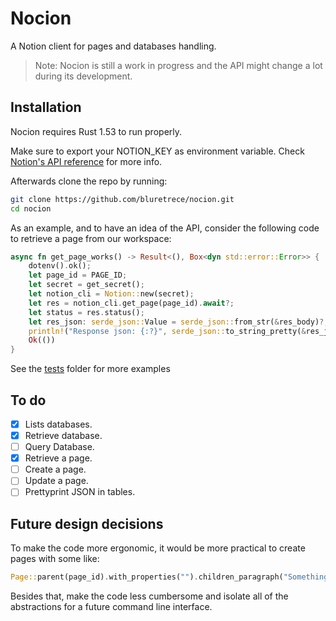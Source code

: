 # Nocion
A Notion client for pages and databases handling.
> Note: Nocion is still a work in progress and the API might change a lot during its development.

## Installation

Nocion requires Rust 1.53 to run properly.

Make sure to export your NOTION_KEY as environment variable. Check [Notion's API reference](https://developers.notion.com/docs/getting-started) for more info.

Afterwards clone the repo by running:

```sh
git clone https://github.com/bluretrece/nocion.git
cd nocion
```
As an example, and to have an idea of the API, consider the following code to retrieve a page from our workspace:
```rust
async fn get_page_works() -> Result<(), Box<dyn std::error::Error>> {
    dotenv().ok();
    let page_id = PAGE_ID;
    let secret = get_secret();
    let notion_cli = Notion::new(secret);
    let res = notion_cli.get_page(page_id).await?;
    let status = res.status();
    let res_json: serde_json::Value = serde_json::from_str(&res_body)?;
    println!("Response json: {:?}", serde_json::to_string_pretty(&res_json));
    Ok(())
}
```
See the [tests](https://github.com/bluretrece/nocion/blob/main/tests/notion_test.rs) folder for more examples

## To do
- [x] Lists databases.
- [x] Retrieve database.
- [ ] Query Database.
- [x] Retrieve a page.
- [ ] Create a page.
- [ ] Update a page.
- [ ] Prettyprint JSON in tables.

## Future design decisions
To make the code more ergonomic, it would be more practical to create pages with some like:
```rust
Page::parent(page_id).with_properties("").children_paragraph("Something something something...");
```
Besides that, make the code less cumbersome and isolate all of the abstractions for a future command line interface.
